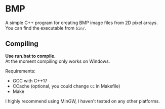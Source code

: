 # BMP
A simple C++ program for creating BMP image files from 2D pixel arrays.\
You can find the executable from ``bin/``.

## Compiling
**Use run.bat to compile.**\
At the moment compiling only works on Windows.

Requirements:
- GCC with C++17
- CCache (optional, you could change ``CC`` in Makefile)
- Make

I highly recommend using MinGW, I haven't tested on any other platforms.